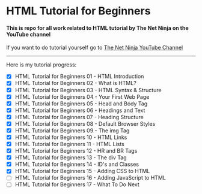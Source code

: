 # HTML Tutorial for Beginners

#### This is repo for all work related to HTML tutorial by **The Net Ninja** on the YouTube channel 

If you want to do tutorial yourself go to [The Net Ninja YouTube Channel](https://www.youtube.com/playlist?list=PL4cUxeGkcC9ibZ2TSBaGGNrgh4ZgYE6Cc "To the site")

---
Here is my tutorial progress:
<!--Task list-->
* [x] HTML Tutorial for Beginners 01 - HTML Introduction
* [x] HTML Tutorial for Beginners 02 - What is HTML?
* [x] HTML Tutorial for Beginners 03 - HTML Syntax & Structure
* [x] HTML Tutorial for Beginners 04 - Your First Web Page
* [x] HTML Tutorial for Beginners 05 - Head and Body Tag
* [x] HTML Tutorial for Beginners 06 - Headings and Text
* [x] HTML Tutorial for Beginners 07 - Heading Structure
* [x] HTML Tutorial for Beginners 08 - Default Browser Styles
* [x] HTML Tutorial for Beginners 09 - The img Tag
* [x] HTML Tutorial for Beginners 10 - HTML Links
* [x] HTML Tutorial for Beginners 11 - HTML Lists
* [x] HTML Tutorial for Beginners 12 - HR and BR Tags
* [x] HTML Tutorial for Beginners 13 - The div Tag
* [x] HTML Tutorial for Beginners 14 - ID's and Classes
* [x] HTML Tutorial for Beginners 15 - Adding CSS to HTML
* [ ] HTML Tutorial for Beginners 16 - Adding JavaScript to HTML
* [ ] HTML Tutorial for Beginners 17 - What To Do Next